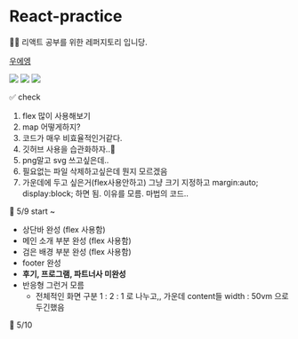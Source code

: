 # React-practice

🐻‍❄️ 리액트 공부를 위한 레퍼지토리 입니당.

[우에엥](https://app.zeplin.io/project/5f8724084323df37e6162af0/screen/5f872426bb0337bf88479178)

![](https://ifh.cc/g/DxFcLR.jpg)
![](https://ifh.cc/g/c65AnK.png)
![](https://ifh.cc/g/Jb4Yvw.png)

✅ check

1. flex 많이 사용해보기
2. map 어떻게하지?
3. 코드가 매우 비효율적인거같다.
4. 깃허브 사용을 습관화하자..🥲
5. png말고 svg 쓰고싶은데..
6. 필요없는 파일 삭제하고싶은데 뭔지 모르겠음
7. 가운데에 두고 싶은거(flex사용안하고) 그냥 크기 지정하고 margin:auto; display:block; 하면 됨. 이유를 모름. 마법의 코드..

👀 5/9 start ~

- 상단바 완성 (flex 사용함)
- 메인 소개 부분 완성 (flex 사용함)
- 검은 배경 부분 완성 (flex 사용함)
- footer 완성
- **후기, 프로그램, 파트너사 미완성**
- 반응형 그런거 모름
  - 전체적인 화면 구분 1 : 2 : 1 로 나누고,, 가운데 content들 width : 50vm 으로 두긴했음

👀 5/10
